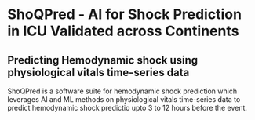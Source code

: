 # ShoQPred - AI for Shock Prediction in ICU Validated across Continents
## Predicting Hemodynamic shock using physiological vitals time-series data
ShoQPred is a software suite for hemodynamic shock prediction which leverages AI and ML methods on physiological vitals time-series data to predict hemodynamic shock predictio upto 3 to 12 hours before the event.
